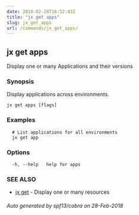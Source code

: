 ```yaml
---
date: 2018-02-28T16:52:43Z
title: "jx get apps"
slug: jx_get_apps
url: /commands/jx_get_apps/
---
```

## jx get apps

Display one or many Applications and their versions

### Synopsis

Display applications across environments.

```
jx get apps [flags]
```

### Examples

```
  # List applications for all environments
  jx get app
```

### Options

```
  -h, --help   help for apps
```

### SEE ALSO

* [jx get](/commands/jx_get/)	 - Display one or many resources

###### Auto generated by spf13/cobra on 28-Feb-2018
